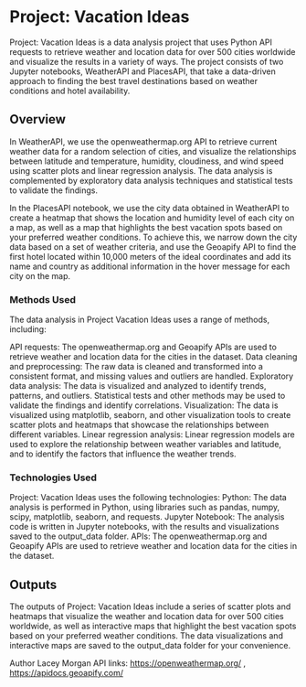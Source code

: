 # Project: Vacation Ideas

Project: Vacation Ideas is a data analysis project that uses Python API requests to retrieve weather and location data for over 500 cities worldwide and visualize the results in a variety of ways. The project consists of two Jupyter notebooks, WeatherAPI and PlacesAPI, that take a data-driven approach to finding the best travel destinations based on weather conditions and hotel availability.

## Overview 

In WeatherAPI, we use the openweathermap.org API to retrieve current weather data for a random selection of cities, and visualize the relationships between latitude and temperature, humidity, cloudiness, and wind speed using scatter plots and linear regression analysis. The data analysis is complemented by exploratory data analysis techniques and statistical tests to validate the findings.

In the PlacesAPI notebook, we use the city data obtained in WeatherAPI to create a heatmap that shows the location and humidity level of each city on a map, as well as a map that highlights the best vacation spots based on your preferred weather conditions. To achieve this, we narrow down the city data based on a set of weather criteria, and use the Geoapify API to find the first hotel located within 10,000 meters of the ideal coordinates and add its name and country as additional information in the hover message for each city on the map.

### Methods Used
The data analysis in Project Vacation Ideas uses a range of methods, including:

API requests: The openweathermap.org and Geoapify APIs are used to retrieve weather and location data for the cities in the dataset.
Data cleaning and preprocessing: The raw data is cleaned and transformed into a consistent format, and missing values and outliers are handled.
Exploratory data analysis: The data is visualized and analyzed to identify trends, patterns, and outliers. Statistical tests and other methods may be used to validate the findings and identify correlations.
Visualization: The data is visualized using matplotlib, seaborn, and other visualization tools to create scatter plots and heatmaps that showcase the relationships between different variables.
Linear regression analysis: Linear regression models are used to explore the relationship between weather variables and latitude, and to identify the factors that influence the weather trends.

### Technologies Used
Project: Vacation Ideas uses the following technologies:
Python: The data analysis is performed in Python, using libraries such as pandas, numpy, scipy, matplotlib, seaborn, and requests.
Jupyter Notebook: The analysis code is written in Jupyter notebooks, with the results and visualizations saved to the output_data folder.
APIs: The openweathermap.org and Geoapify APIs are used to retrieve weather and location data for the cities in the dataset.

## Outputs
The outputs of Project: Vacation Ideas include a series of scatter plots and heatmaps that visualize the weather and location data for over 500 cities worldwide, as well as interactive maps that highlight the best vacation spots based on your preferred weather conditions. The data visualizations and interactive maps are saved to the output_data folder for your convenience.

Author Lacey Morgan
API links: https://openweathermap.org/ , https://apidocs.geoapify.com/
